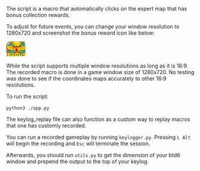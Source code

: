The script is a macro that automatically clicks on the expert map that has bonus collection rewards.

To adjust for future events, you can change your window resolution to 1280x720 and screenshot the bonus reward icon like below:

![image](./asset/bonus_reward.png)

While the script supports multiple window resolutions as long as it is 16:9.
The recorded macro is done in a game window size of 1280x720. No testing was done to see if the coordinates maps accurately to other 16:9 resolutions.

To run the script:
```
python3 ./app.py
```

The keylog_replay file can also function as a custom way to replay macros that one has customly recorded.

You can run a recorded gameplay by running `keylogger.py`. Pressing `L Alt` will begin the recording and `Esc` will terminate the session. 

Afterwards, you should run `utils.py` to get the dimension of your btd6 window and prepend the output to the top of your keylog.